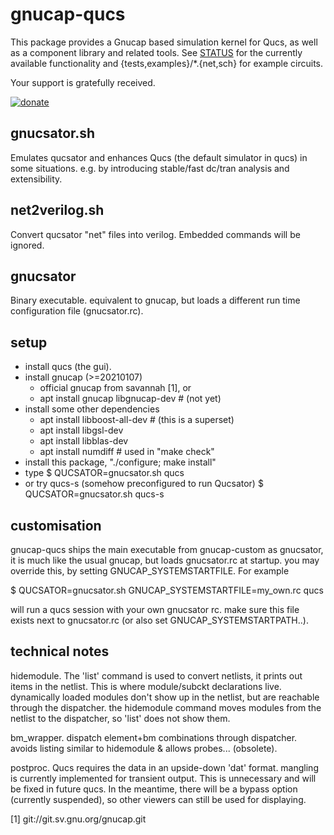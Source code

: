 # gnucap-qucs

This package provides a Gnucap based simulation kernel for Qucs, as well as a
component library and related tools.
See [STATUS](STATUS) for the currently available functionality and
{tests,examples}/*.{net,sch} for example circuits.

Your support is gratefully received.

[![donate](https://liberapay.com/assets/widgets/donate.svg "donate through lp")](https://liberapay.com/felixs/donate)

## gnucsator.sh

Emulates qucsator and enhances Qucs (the default simulator in qucs) in some
situations. e.g. by introducing stable/fast dc/tran analysis and extensibility.

## net2verilog.sh

Convert qucsator "net" files into verilog. Embedded commands will be ignored.

## gnucsator

Binary executable. equivalent to gnucap, but loads a different run time
configuration file (gnucsator.rc).

## setup

- install qucs (the gui).
- install gnucap (>=20210107)
  - official gnucap from savannah [1], or
  - apt install gnucap libgnucap-dev # (not yet)
- install some other dependencies
  - apt install libboost-all-dev # (this is a superset)
  - apt install libgsl-dev
  - apt install libblas-dev
  - apt install numdiff # used in "make check"
- install this package, "./configure; make install"
- type
  $ QUCSATOR=gnucsator.sh qucs
- or try qucs-s (somehow preconfigured to run Qucsator)
  $ QUCSATOR=gnucsator.sh qucs-s

## customisation

gnucap-qucs ships the main executable from gnucap-custom as gnucsator, it is
much like the usual gnucap, but loads gnucsator.rc at startup. you may
override this, by setting GNUCAP_SYSTEMSTARTFILE. For example

$ QUCSATOR=gnucsator.sh GNUCAP_SYSTEMSTARTFILE=my_own.rc qucs

will run a qucs session with your own gnucsator rc. make sure this file exists
next to gnucsator.rc (or also set GNUCAP_SYSTEMSTARTPATH..).

## technical notes

hidemodule. The 'list' command is used to convert netlists, it prints
out items in the netlist. This is where module/subckt declarations live.
dynamically loaded modules don't show up in the netlist, but are reachable
through the dispatcher. the hidemodule command moves modules from the netlist
to the dispatcher, so 'list' does not show them.

bm_wrapper. dispatch element+bm combinations through dispatcher. avoids
listing similar to hidemodule & allows probes... (obsolete).

postproc. Qucs requires the data in an upside-down 'dat' format. mangling is
currently implemented for transient output. This is unnecessary and will be
fixed in future qucs. In the meantime, there will be a bypass option
(currently suspended), so other viewers can still be used for displaying.

[1] git://git.sv.gnu.org/gnucap.git
